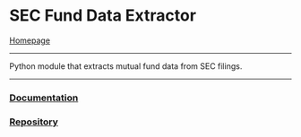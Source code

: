 # SEC Fund Data Extractor
[Homepage](https://ethan-wit.github.io)

---

Python module that extracts mutual fund data from SEC filings.

---

### [Documentation](https://ethan-wit.github.io/test.html)

### [Repository](https://github.com/ethan-wit/sec-fund-data-extractor/tree/main/sec_extractor)
